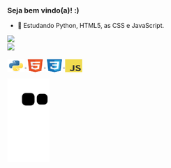 ### Seja bem vindo(a)! :)


- 🌱 Estudando Python, HTML5, as CSS e JavaScript.

<div style="display: flex; justify-content: space-between; ">
  <a href="https://github.com/Dhyigo">
    <img style="display: inline-block; width: 49%;" src="https://github-readme-stats.vercel.app/api?username=Dhyigo&show_icons=true&theme=dark&include_all_commits=true&count_private=true&title_color=true">
    <img style="display: inline-block; width: 48%;" src="https://github-readme-stats.vercel.app/api/top-langs/?username=Dhyigo&layout=compact&langs_count=7&theme=dark&title_color=red">
  </a>
</div>
<br>
<div style="display: inline_block">
  <a href="https://github.com/Dhyigo">
  <img align="center" alt="Python-LOGO" height="30" width="40" src="https://raw.githubusercontent.com/devicons/devicon/master/icons/python/python-original.svg">
  <img align="center" alt="HTML-LOGO" height="30" width="40" src="https://raw.githubusercontent.com/devicons/devicon/master/icons/html5/html5-original.svg">
  <img align="center" alt="CSS-LOGO" height="30" width="40" src="https://raw.githubusercontent.com/devicons/devicon/master/icons/css3/css3-original.svg">
  <img align="center" alt="JavaScript-LOGO" height="30" width="40" src="https://raw.githubusercontent.com/devicons/devicon/master/icons/javascript/javascript-original.svg">
  </a>
</div>
  
![Snake animation](https://github.com/Dhyigo/Dhyigo/blob/output/github-contribution-grid-snake.svg)
